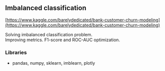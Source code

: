 ## Imbalanced classification  
[https://www.kaggle.com/barelydedicated/bank-customer-churn-modeling](https://www.kaggle.com/barelydedicated/bank-customer-churn-modeling)

  Solving imbalanced classification problem.  
  Improving metrics. F1-score and ROC-AUC optimization.
  
### Libraries  

  - pandas, numpy, sklearn, imblearn, plotly
